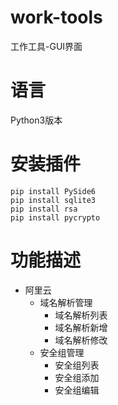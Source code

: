 # work-tools

工作工具-GUI界面

# 语言

Python3版本

# 安装插件

```shell
pip install PySide6
pip install sqlite3
pip install rsa
pip install pycrypto
```

# 功能描述
- 阿里云
  - 域名解析管理
      - 域名解析列表
      - 域名解析新增
      - 域名解析修改
  - 安全组管理
      - 安全组列表
      - 安全组添加
      - 安全组编辑